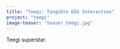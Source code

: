 ```yaml
---
title: "Teegi: Tangible EEG Interaction"
project: "teegi"
image-teaser: "teaser_teegi.jpg"
---
```


Teegi superstar.
